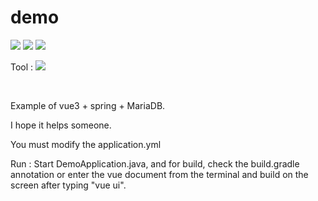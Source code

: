 # demo
<p>
<img src="https://img.shields.io/badge/Vue3-brightgreen?style=flat&logo=vue3&logoColor=white"/>
<img src="https://img.shields.io/badge/Java-orange?style=flat&logo=Java&logoColor=white"/>
<img src="https://img.shields.io/badge/MariaDB-blue?style=flat&logo=MariaDB&logoColor=white"/>
</p>
<p>
  Tool : <img src="https://img.shields.io/badge/VSCode-blue?style=flat&logo=VSCode&logoColor=white"/>
</p>
<br>
<p>
  Example of vue3 + spring + MariaDB.
</p>
<p>
 I hope it helps someone.
</p>
<p>
You must modify the application.yml
</p>
<p>
Run : Start DemoApplication.java,
     and for build, check the build.gradle annotation or enter the vue document from the terminal and build on the screen after typing "vue ui".
</p>
